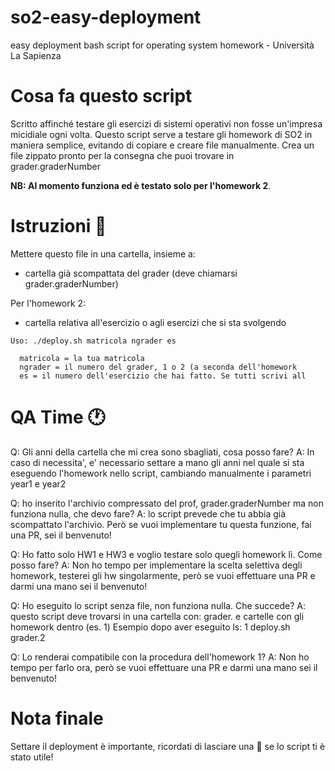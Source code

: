 # so2-easy-deployment
easy deployment bash script for operating system homework - Università La Sapienza

# Cosa fa questo script
Scritto affinché testare gli esercizi di sistemi operativi non fosse un'impresa micidiale ogni volta.
Questo script serve a testare gli homework di SO2 in maniera semplice, evitando di copiare e creare file manualmente.
Crea un file zippato pronto per la consegna che puoi trovare in grader.graderNumber

**NB: Al momento funziona ed è testato solo per l'homework 2**.



# Istruzioni 📝
Mettere questo file in una cartella, insieme a:
- cartella già scompattata del grader (deve chiamarsi grader.graderNumber)

Per l'homework 2:
- cartella relativa all'esercizio o agli esercizi che si sta svolgendo

```
Uso: ./deploy.sh matricola ngrader es
  
  matricola = la tua matricola
  ngrader = il numero del grader, 1 o 2 (a seconda dell'homework
  es = il numero dell'esercizio che hai fatto. Se tutti scrivi all
```

# QA Time 🕐
Q: Gli anni della cartella che mi crea sono sbagliati, cosa posso fare?
A: In caso di necessita', e' necessario settare a mano gli anni nel quale si sta eseguendo l'homework nello script, cambiando manualmente i parametri year1 e year2

Q: ho inserito l'archivio compressato del prof, grader.graderNumber ma non funziona nulla, che devo fare?
A: lo script prevede che tu abbia già scompattato l'archivio. Però se vuoi implementare tu questa funzione, fai una PR, sei il benvenuto!

Q: Ho fatto solo HW1 e HW3 e voglio testare solo quegli homework lì. Come posso fare?
A: Non ho tempo per implementare la scelta selettiva degli homework, testerei gli hw singolarmente, però se vuoi effettuare una PR e darmi una mano sei il benvenuto!

Q: Ho eseguito lo script senza file, non funziona nulla. Che succede?
A: questo script deve trovarsi in una cartella con: grader.<numeroGrader> e cartelle con gli homework dentro (es. 1)
Esempio dopo aver eseguito ls: 1  deploy.sh  grader.2

Q: Lo renderai compatibile con la procedura dell'homework 1?
A: Non ho tempo per farlo ora, però se vuoi effettuare una PR e darmi una mano sei il benvenuto!

# Nota finale
Settare il deployment è importante, ricordati di lasciare una 💫 se lo script ti è stato utile!

